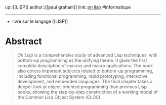 up::[[LISP]]
author::[[paul graham]]
link::[on lisp](http://www.paulgraham.com/onlisp.html)
#informatique 

----
 - livre sur le langage [[LISP]]

# Abstract

> _On Lisp_ is a comprehensive study of advanced Lisp techniques, with bottom-up programming as the unifying theme. It gives the first complete description of macros and macro applications. The book also covers important subjects related to bottom-up programming, including functional programming, rapid prototyping, interactive development, and embedded languages. The final chapter takes a deeper look at object-oriented programming than previous Lisp books, showing the step-by-step construction of a working model of the Common Lisp Object System (CLOS).




